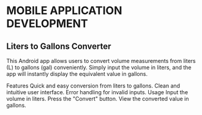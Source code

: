 # MOBILE APPLICATION DEVELOPMENT


## Liters to Gallons Converter
This Android app allows users to convert volume measurements from liters (L) to gallons (gal) conveniently. Simply input the volume in liters, and the app will instantly display the equivalent value in gallons.

Features
Quick and easy conversion from liters to gallons.
Clean and intuitive user interface.
Error handling for invalid inputs.
Usage
Input the volume in liters.
Press the "Convert" button.
View the converted value in gallons.


